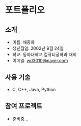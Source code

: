 # 포트폴리오

## 소개

* 이름: 채종화
* 생년월일: 2002년 9월 24일
* 학교: 동아대학교 컴퓨터공학과 재학 
* 이메일: wd3010@naver.com 

## 사용 기술
* C, C++, Java, Python

## 참여 프로젝트
* 준비중...

